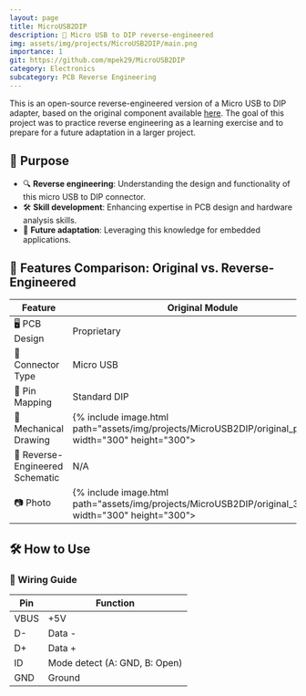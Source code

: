 ```yaml
---
layout: page
title: MicroUSB2DIP
description: 🔌 Micro USB to DIP reverse-engineered
img: assets/img/projects/MicroUSB2DIP/main.png
importance: 1
git: https://github.com/mpek29/MicroUSB2DIP
category: Electronics
subcategory: PCB Reverse Engineering
---
```





This is an open-source reverse-engineered version of a Micro USB to DIP adapter, based on the original component available [here](https://fr.aliexpress.com/item/32947889760.html). The goal of this project was to practice reverse engineering as a learning exercise and to prepare for a future adaptation in a larger project.

## 🎯 Purpose
- 🔍 **Reverse engineering**: Understanding the design and functionality of this micro USB  to DIP connector.
- 🛠️ **Skill development**: Enhancing expertise in PCB design and hardware analysis skills.
- 🔄 **Future adaptation**: Leveraging this knowledge for embedded applications.

## 📝 Features Comparison: Original vs. Reverse-Engineered

| Feature            | Original Module | Reverse-Engineered Version |
|--------------------|----------------|---------------------------|
| 🖥️ PCB Design        | Proprietary     | Open-source & customizable |
| 🔌 Connector Type    | Micro USB       | Micro USB |
| 📌 Pin Mapping      | Standard DIP    | Standard DIP |
| 👐 Mechanical Drawing  | {% include image.html path="assets/img/projects/MicroUSB2DIP/original_pcb.png" width="300" height="300"> | <img src="assets/img/reversed_pcb.png" width="300" height="300" %} |
| 📝 Reverse-Engineered Schematic | N/A | {% include image.html path="assets/img/projects/MicroUSB2DIP/reversed_sch.png" width="300" height="300" %} |
| 📷 Photo             | {% include image.html path="assets/img/projects/MicroUSB2DIP/original_3d.png" width="300" height="300"> | <img src="assets/img/reversed_3d.png" width="300" height="300" %} |

## 🛠️ How to Use
### 📌 Wiring Guide
| Pin  | Function |  
|------|----------|  
| VBUS | +5V |  
| D-   | Data - |  
| D+   | Data + |  
| ID   | Mode detect (A: GND, B: Open) |  
| GND  | Ground |  

